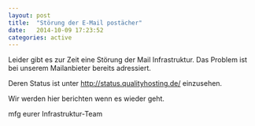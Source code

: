 ```yaml
---
layout: post
title:  "Störung der E-Mail postächer"
date:   2014-10-09 17:23:52
categories: active
---
```

Leider gibt es zur Zeit eine Störung der Mail Infrastruktur.
Das Problem ist bei unserem Mailanbieter bereits adressiert.

Deren Status ist unter http://status.qualityhosting.de/ einzusehen.

Wir werden hier berichten wenn es wieder geht.

mfg
eurer Infrastruktur-Team
